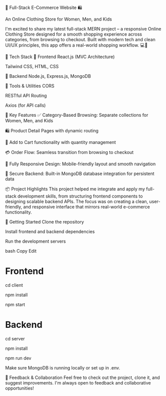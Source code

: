 🚀 Full-Stack E-Commerce Website 🛍️

An Online Clothing Store for Women, Men, and Kids

I'm excited to share my latest full-stack MERN project – a responsive Online Clothing Store designed for a smooth shopping experience across categories, from browsing to checkout. Built with modern tech and clean UI/UX principles, this app offers a real-world shopping workflow. 💻📱

🔧 Tech Stack
🔹 Frontend
React.js (MVC Architecture)


Tailwind CSS, HTML, CSS


🔹 Backend
Node.js, Express.js, MongoDB


🔹 Tools & Utilities
CORS

RESTful API Routing

Axios (for API calls)

🛒 Key Features
✅ Category-Based Browsing: Separate collections for Women, Men, and Kids

🛍️ Product Detail Pages with dynamic routing

🛒 Add to Cart functionality with quantity management

💳 Order Flow: Seamless transition from browsing to checkout

📱 Fully Responsive Design: Mobile-friendly layout and smooth navigation

🔐 Secure Backend: Built-in MongoDB database integration for persistent data

📦 Project Highlights
This project helped me integrate and apply my full-stack development skills, from structuring frontend components to designing scalable backend APIs. The focus was on creating a clean, user-friendly, and responsive interface that mirrors real-world e-commerce functionality.

📂 Getting Started
Clone the repository

Install frontend and backend dependencies

Run the development servers

bash
Copy
Edit
# Frontend

cd client

npm install

npm start

# Backend
cd server

npm install

npm run dev

Make sure MongoDB is running locally or set up in .env.


🤝 Feedback & Collaboration
Feel free to check out the project, clone it, and suggest improvements. I'm always open to feedback and collaborative opportunities!

